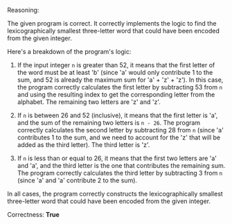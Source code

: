 Reasoning:

The given program is correct. It correctly implements the logic to find the lexicographically smallest three-letter word that could have been encoded from the given integer.

Here's a breakdown of the program's logic:

1. If the input integer `n` is greater than 52, it means that the first letter of the word must be at least 'b' (since 'a' would only contribute 1 to the sum, and 52 is already the maximum sum for 'a' + 'z' + 'z'). In this case, the program correctly calculates the first letter by subtracting 53 from `n` and using the resulting index to get the corresponding letter from the alphabet. The remaining two letters are 'z' and 'z'.

2. If `n` is between 26 and 52 (inclusive), it means that the first letter is 'a', and the sum of the remaining two letters is `n - 26`. The program correctly calculates the second letter by subtracting 28 from `n` (since 'a' contributes 1 to the sum, and we need to account for the 'z' that will be added as the third letter). The third letter is 'z'.

3. If `n` is less than or equal to 26, it means that the first two letters are 'a' and 'a', and the third letter is the one that contributes the remaining sum. The program correctly calculates the third letter by subtracting 3 from `n` (since 'a' and 'a' contribute 2 to the sum).

In all cases, the program correctly constructs the lexicographically smallest three-letter word that could have been encoded from the given integer.

Correctness: **True**